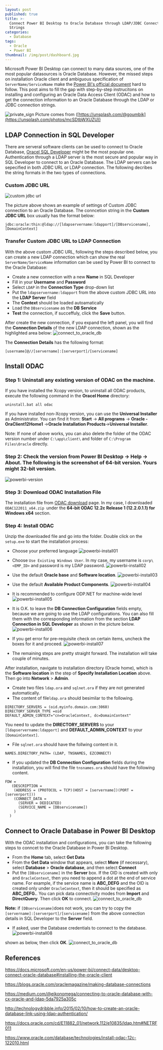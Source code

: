 ```yaml
---
layout: post
published: true
title: >-
  Connect Power BI Desktop to Oracle Database through LDAP/JDBC Connection
  Strings
categories:
  - Database
tags:
  - Oracle
  - Power BI
thumbnail: /img/post/dashboard.jpg
---
```

Microsoft Power BI Desktop can connect to many data sources, one of the most popular datasources is Oracle Database. However, the missed steps on installation Oracle client and ambiguous specification of `ServerName/ServiceName` make the [Power BI's official document](https://docs.microsoft.com/en-us/power-bi/connect-data/desktop-connect-oracle-database#installing-the-oracle-client) hard to follow. This post aims to fill the gap with step-by-step instrucitons on installing and configuring an Oracle Data Access Client (ODAC) and how to get the connection information to an Oracle Database through the LDAP or JDBC connection strings.
<!--more-->

![private_sign]({{site.baseurl}}/img/post/dashboard.jpg)
Picture comes from ([https://unsplash.com/@goumbik](https://unsplash.com/photos/mcSDtbWXUZU))


## LDAP Connection in SQL Developer

There are serveral software clients can be used to connect to Oracle Database, [Oracel SQL Developer](https://www.oracle.com/database/technologies/appdev/sqldeveloper-landing.html) might be the most popular one. Authentication through a LDAP server is the most secure and popular way in SQL Developer to connect to an Oracle Database. The LDAP servers can be sepecified in both JDBC URL or LDAP connection. The following decribes the string formats in the two types of connections.

### Custom JDBC URL
![custom jdbc url]({{site.baseurl}}/img/post/sql_developer01.PNG)

The picture above shows an example of settings of Custom JDBC connection to an Oracle Database. The conncetion string in the **Custom JDBC URL** box usually has the format below:
```
jdbc:oracle:thin:@ldap://[ldapservername:ldapport]/[DBservicename],[DomainContext]
```

### Transfer Custom JDBC URL to LDAP Connection
With the above custom JDBC URL, following the steps described below, you can create a new LDAP connection which can show the real `ServerName/ServiceName` information can be used by Power BI to connect to the Oracle Database:
* Create a new connection with a new **Name** in SQL Developer
* Fill in your **Username** and **Password**
* Select `LDAP` in the **Connection Type** drop-down list
* Put the `ldapservername:ldapport` from the above custom JDBC URL into the **LDAP Server** field
* The **Context** should be loaded autoamatically
* Load the `DBservicename` as the **DB Service**
* **Test** the connection, if succeffuly, click the **Save** button.

After create the new connection, if you expand the left panel, you will find the **Connection Details** of the new LDAP connection, shown as the highlighted area below:
![connect_to_oracle_db]({{site.baseurl}}/img/post/connect-oracle-database_1.png)

The **Connection Details** has the following format:
```
[username]@//[servername]:[serverport]/[servicename]
```

## Install ODAC

### Step 1: Uninstall any existing version of ODAC on the machine.  
If you have installed the Xcopy version, to uninstall all ODAC products, execute the following command in the **Oracel Home** directory:
```
uninstall.bat all odac
```
If you have installed non-Xcopy version, you can use the **Universal Installer** as Administrator. You can find it from:
**Start** -> **All programs** -> **Oracle - OraClient12Home1** ->**Oracle Installation Products**->**Universal Installer**.

Note: If none of above works, you can also delete the folder of the ODAC version number under `C:\app\client\` and folder of `C:\Program Files\Oracle` directly.

### Step 2: Check the version from Power BI Desktop -> Help -> About. The following is the screenshot of 64-bit version. Yours might 32-bit version.
![powerbi-version]({{site.baseurl}}/img/post/powerbi-version.png)

### Step 3: Download ODAC Installation File
The installation file from [ODAC download](https://www.oracle.com/database/technologies/odac-downloads.html) page. In my case, I downloaded `ODAC122011_x64.zip `under the **64-bit ODAC 12.2c Release 1 (12.2.0.1.1) for Windows x64** section.

### Step 4: Install ODAC
Unzip the downloaded file and go into the folder. Double click on the `setup.exe` to start the installation process:
* Choose your preferred language
![powerbi-install01]({{site.baseurl}}/img/post/powerbi-install01.PNG)

* Choose `Use Existing Windows User`. In my case, my username is `corp\<EMP_ID>` and password is my LDAP password.
![powerbi-install02]({{site.baseurl}}/img/post/powerbi-install02.PNG)

* Use the default **Oracle base** and **Software location**.
![powerbi-install03]({{site.baseurl}}/img/post/powerbi-install03.PNG)

* Use the default **Available Product Components**.
![powerbi-install04]({{site.baseurl}}/img/post/powerbi-install04.PNG)

* It is recommended to configure ODP.NET for machine-wide level
![powerbi-install05]({{site.baseurl}}/img/post/powerbi-install05.PNG)

* It is O.K. to leave the **DB Connection Configuration** fields empty, because we are going to use the LDAP configurations. You can also fill them with the corresponding information from the section **LDAP Connection in SQL Developer** as shown in the picture below.
![powerbi-install06]({{site.baseurl}}/img/post/powerbi-install06.PNG)

* If you get error for pre-requisite check on certain items, uncheck the boxes for it and proceed.
![powerbi-install07]({{site.baseurl}}/img/post/powerbi-install07.PNG)

* The remaining steps are pretty straight forward. The installation will take couple of minutes.

After installation, navigate to installation directory (Oracle home), which is the **Software location** in the step of **Specify Installation Location** above. Then go into **Network** > **Admin**.

* Create two files `ldap.ora` and `sqlnet.ora` if they are not generated automatically. 
* The content of file`ldap.ora` should besimilar to the following. 
```
DIRECTORY_SERVERS = (oid.myinfo.domain.com:3060)
DIRECTORY_SERVER_TYPE =oid
DEFAULT_ADMIN_CONTEXT="cn=OracleContext, dc=DomainContext"

```
You need to update the **DIRECTORY_SERVERS** to your `[ldapservername:ldapport]` and **DEFAULT_ADMIN_CONTEXT** to your `[DomainContext]`.
* File `sqlnet.ora` should have the follwing content in it.
```
NAMES.DIRECTORY_PATH= (LDAP, TNSNAMES, EZCONNECT)
```
* If you updated the **DB Connection Configuration** fields during the installation, you will find the file `tnsnames.ora` should have the following content.
```
FDW =
   (DESCRIPTION =
    (ADDRESS = (PROTOCOL = TCP)(HOST = [servername])(PORT = [serverport]))
    (CONNECT_DATA =
      (SERVER = DEDICATED)
      (SERVICE_NAME = [DBservicename]) 
    )
  )
```

## Connect to Oracle Database in Power BI Desktop
With the ODAC installation and configurations, you can take the following steps to conncet to the Oracle Database in Power BI Desktop.
* From the **Home** tab, select **Get Data**
* From the **Get Data** window that appears, select **More** (if necessary), select **Database** > **Oracle database**, and then select **Connect**
* Put the `[DBservicename]` in the **Server** box. If the OID is created with only and `OracleContext`, then you need to append a dot at the end of service name. For example, if the service name is **ABC_DEFG** and the OID is created only under `OracleContext`, then it should be specified as **ABC_DEFG.**. You can pick data connectivity modes from **Import** and **DirectQuery**. Then click **OK** to connect.
![connect_to_oracle_db]({{site.baseurl}}/img/post/connect-oracle-database_3.png)

**Note:** if `[DBservicename]`does not work, you can try to copy the `[servername]:[serverport]/[servicename]` from the above connection details in SQL Developer to the **Server** field.

* If asked, user the Database credentials to connect to the database.
![powerbi-install08]({{site.baseurl}}/img/post/powerbi-install08.PNG)

 shown as below, then click **OK**.
![connect_to_oracle_db]({{site.baseurl}}/img/post/connect-oracle-database_3.png)




## References

https://docs.microsoft.com/en-us/power-bi/connect-data/desktop-connect-oracle-database#installing-the-oracle-client

https://blogs.oracle.com/oraclemagazine/making-database-connections

https://medium.com/@eikonomega/connecting-to-oracle-database-with-cx-oracle-and-ldap-5da7925a305c

http://technologydribble.info/2015/02/10/how-to-create-an-oracle-database-link-using-ldap-authentication/

https://docs.oracle.com/cd/E11882_01/network.112/e10835/ldap.htm#NETRF011

https://www.oracle.com/database/technologies/install-odac-12c-122010.html
